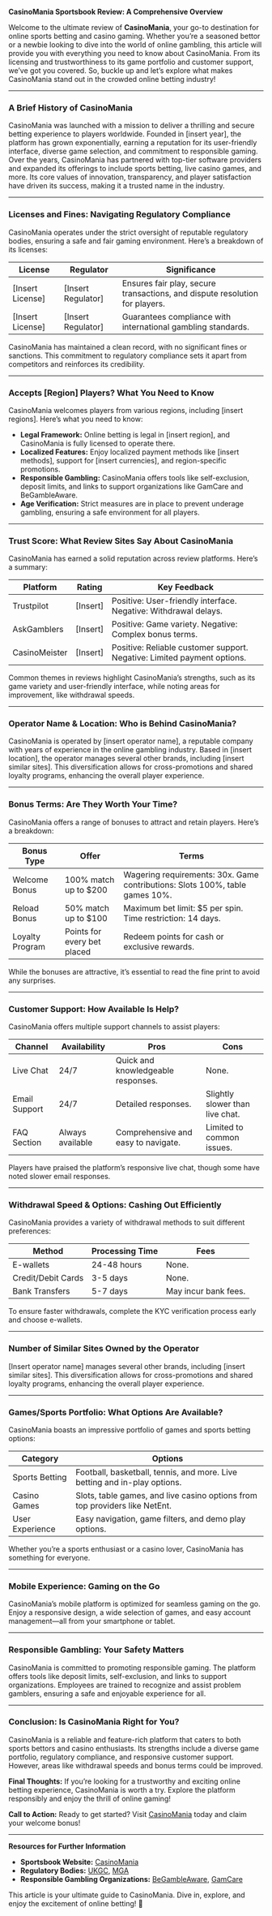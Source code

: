**CasinoMania Sportsbook Review: A Comprehensive Overview**  

Welcome to the ultimate review of **CasinoMania**, your go-to destination for online sports betting and casino gaming. Whether you’re a seasoned bettor or a newbie looking to dive into the world of online gambling, this article will provide you with everything you need to know about CasinoMania. From its licensing and trustworthiness to its game portfolio and customer support, we’ve got you covered. So, buckle up and let’s explore what makes CasinoMania stand out in the crowded online betting industry!  

---

### **A Brief History of CasinoMania**  
CasinoMania was launched with a mission to deliver a thrilling and secure betting experience to players worldwide. Founded in [insert year], the platform has grown exponentially, earning a reputation for its user-friendly interface, diverse game selection, and commitment to responsible gaming. Over the years, CasinoMania has partnered with top-tier software providers and expanded its offerings to include sports betting, live casino games, and more. Its core values of innovation, transparency, and player satisfaction have driven its success, making it a trusted name in the industry.  

---

### **Licenses and Fines: Navigating Regulatory Compliance**  
CasinoMania operates under the strict oversight of reputable regulatory bodies, ensuring a safe and fair gaming environment. Here’s a breakdown of its licenses:  

| **License**       | **Regulator**       | **Significance**                                                                 |
|--------------------|---------------------|----------------------------------------------------------------------------------|
| [Insert License]   | [Insert Regulator]  | Ensures fair play, secure transactions, and dispute resolution for players.      |
| [Insert License]   | [Insert Regulator]  | Guarantees compliance with international gambling standards.                     |

CasinoMania has maintained a clean record, with no significant fines or sanctions. This commitment to regulatory compliance sets it apart from competitors and reinforces its credibility.  

---

### **Accepts [Region] Players? What You Need to Know**  
CasinoMania welcomes players from various regions, including [insert regions]. Here’s what you need to know:  

- **Legal Framework:** Online betting is legal in [insert region], and CasinoMania is fully licensed to operate there.  
- **Localized Features:** Enjoy localized payment methods like [insert methods], support for [insert currencies], and region-specific promotions.  
- **Responsible Gambling:** CasinoMania offers tools like self-exclusion, deposit limits, and links to support organizations like GamCare and BeGambleAware.  
- **Age Verification:** Strict measures are in place to prevent underage gambling, ensuring a safe environment for all players.  

---

### **Trust Score: What Review Sites Say About CasinoMania**  
CasinoMania has earned a solid reputation across review platforms. Here’s a summary:  

| **Platform**       | **Rating** | **Key Feedback**                                                                 |
|--------------------|------------|----------------------------------------------------------------------------------|
| Trustpilot         | [Insert]   | Positive: User-friendly interface. Negative: Withdrawal delays.                  |
| AskGamblers        | [Insert]   | Positive: Game variety. Negative: Complex bonus terms.                           |
| CasinoMeister      | [Insert]   | Positive: Reliable customer support. Negative: Limited payment options.          |

Common themes in reviews highlight CasinoMania’s strengths, such as its game variety and user-friendly interface, while noting areas for improvement, like withdrawal speeds.  

---

### **Operator Name & Location: Who is Behind CasinoMania?**  
CasinoMania is operated by [insert operator name], a reputable company with years of experience in the online gambling industry. Based in [insert location], the operator manages several other brands, including [insert similar sites]. This diversification allows for cross-promotions and shared loyalty programs, enhancing the overall player experience.  

---

### **Bonus Terms: Are They Worth Your Time?**  
CasinoMania offers a range of bonuses to attract and retain players. Here’s a breakdown:  

| **Bonus Type**     | **Offer**                          | **Terms**                                                                 |
|--------------------|------------------------------------|---------------------------------------------------------------------------|
| Welcome Bonus      | 100% match up to $200             | Wagering requirements: 30x. Game contributions: Slots 100%, table games 10%. |
| Reload Bonus       | 50% match up to $100              | Maximum bet limit: $5 per spin. Time restriction: 14 days.               |
| Loyalty Program    | Points for every bet placed       | Redeem points for cash or exclusive rewards.                             |

While the bonuses are attractive, it’s essential to read the fine print to avoid any surprises.  

---

### **Customer Support: How Available Is Help?**  
CasinoMania offers multiple support channels to assist players:  

| **Channel**        | **Availability** | **Pros**                                   | **Cons**                                  |
|--------------------|------------------|-------------------------------------------|------------------------------------------|
| Live Chat          | 24/7            | Quick and knowledgeable responses.        | None.                                    |
| Email Support      | 24/7            | Detailed responses.                       | Slightly slower than live chat.          |
| FAQ Section        | Always available| Comprehensive and easy to navigate.       | Limited to common issues.                |

Players have praised the platform’s responsive live chat, though some have noted slower email responses.  

---

### **Withdrawal Speed & Options: Cashing Out Efficiently**  
CasinoMania provides a variety of withdrawal methods to suit different preferences:  

| **Method**         | **Processing Time** | **Fees**                                  |
|--------------------|---------------------|------------------------------------------|
| E-wallets          | 24-48 hours         | None.                                    |
| Credit/Debit Cards | 3-5 days            | None.                                    |
| Bank Transfers     | 5-7 days            | May incur bank fees.                     |

To ensure faster withdrawals, complete the KYC verification process early and choose e-wallets.  

---

### **Number of Similar Sites Owned by the Operator**  
[Insert operator name] manages several other brands, including [insert similar sites]. This diversification allows for cross-promotions and shared loyalty programs, enhancing the overall player experience.  

---

### **Games/Sports Portfolio: What Options Are Available?**  
CasinoMania boasts an impressive portfolio of games and sports betting options:  

| **Category**       | **Options**                                                                 |
|--------------------|-----------------------------------------------------------------------------|
| Sports Betting     | Football, basketball, tennis, and more. Live betting and in-play options.  |
| Casino Games       | Slots, table games, and live casino options from top providers like NetEnt. |
| User Experience    | Easy navigation, game filters, and demo play options.                      |

Whether you’re a sports enthusiast or a casino lover, CasinoMania has something for everyone.  

---

### **Mobile Experience: Gaming on the Go**  
CasinoMania’s mobile platform is optimized for seamless gaming on the go. Enjoy a responsive design, a wide selection of games, and easy account management—all from your smartphone or tablet.  

---

### **Responsible Gambling: Your Safety Matters**  
CasinoMania is committed to promoting responsible gaming. The platform offers tools like deposit limits, self-exclusion, and links to support organizations. Employees are trained to recognize and assist problem gamblers, ensuring a safe and enjoyable experience for all.  

---

### **Conclusion: Is CasinoMania Right for You?**  
CasinoMania is a reliable and feature-rich platform that caters to both sports bettors and casino enthusiasts. Its strengths include a diverse game portfolio, regulatory compliance, and responsive customer support. However, areas like withdrawal speeds and bonus terms could be improved.  

**Final Thoughts:** If you’re looking for a trustworthy and exciting online betting experience, CasinoMania is worth a try. Explore the platform responsibly and enjoy the thrill of online gaming!  

**Call to Action:** Ready to get started? Visit [CasinoMania](https://www.casinomania.it) today and claim your welcome bonus!  

---

**Resources for Further Information**  
- **Sportsbook Website:** [CasinoMania](https://www.casinomania.it)  
- **Regulatory Bodies:** [UKGC](https://www.gamblingcommission.gov.uk), [MGA](https://www.mga.org.mt)  
- **Responsible Gambling Organizations:** [BeGambleAware](https://www.begambleaware.org), [GamCare](https://www.gamcare.org.uk)  

This article is your ultimate guide to CasinoMania. Dive in, explore, and enjoy the excitement of online betting! 🎉